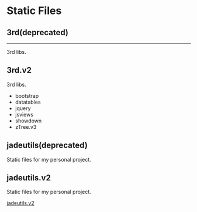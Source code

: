 Static Files
=====================

## 3rd(deprecated)
---------------------

3rd libs.

3rd.v2
---------------------

3rd libs.

* bootstrap
* datatables
* jquery
* jsviews
* showdown
* zTree.v3


jadeutils(deprecated)
---------------------

Static files for my personal project.

jadeutils.v2
---------------------

Static files for my personal project.

[jadeutils.v2](jadeutils.v2/README.md)


